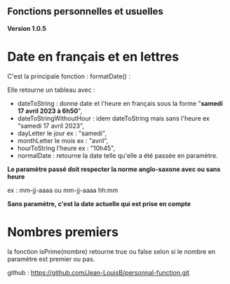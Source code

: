 ## Fonctions personnelles et usuelles
**Version 1.0.5**

# Date en français et en lettres

C'est la principale fonction : formatDate() :

Elle retourne un tableau avec :
- dateToString : donne date et l'heure en français sous la forme "**samedi 17 avril 2023 à 6h50**",
- dateToStringWithoutHour : idem dateToString mais sans l'heure ex "samedi 17 avril 2023",
- dayLetter le jour ex : "samedi",
- monthLetter le mois ex : "avril",
- hourToString l'heure ex : "10h45",
- normalDate : retourne la date telle qu'elle a été passée en paramètre. 

**Le paramètre passé doit respecter la norme anglo-saxone avec ou sans heure**

ex : mm-jj-aaaa ou mm-jj-aaaa hh:mm

**Sans paramètre, c'est la date actuelle qui est prise en compte**

# Nombres premiers

la fonction isPrime(nombre) retourne true ou false selon si le nombre en paramètre est premier ou pas.

github : https://github.com/Jean-LouisB/personnal-function.git